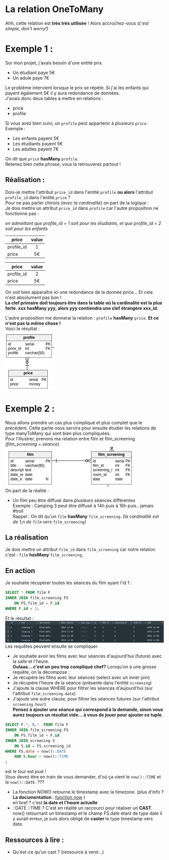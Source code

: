 # La relation OneToMany
Ahh, cette relation est **très très utilisée** ! Alors accrochez-vous *(c'est simple, don't worry!)* <br />

# Exemple 1 :

Sur mon projet, j'avais besoin d'une entité prix. <br />
- Un étudiant paye 5€
- Un adule paye 7€ <br />

Le problème intervient lorsque le prix se répète. Si j'ai les enfants qui payent également 5€ il y aura redondance de données. <br />
J'avais donc deux tables à mettre en relations :
- price
- profile <br />

Si vous avez bien suivi, un `profile` peut appartenir à plusieurs `price`. Exemple : <br />
- Les enfants payent 5€
- Les étudiants payent 5€
- Les adultes payent 7€ <br />

On dit que `price` **hasMany** `profile`. <br />
Retenez bien cette phrase, vous la retrouverez partout !

## Réalisation :
Dois-je mettre l'attribut `price_id` dans l'entité `profile` **ou alors** l'attribut `profile_id` dans l'entité `price` ? <br />
Pour ne pas parler chinois *(avec la cardinalité)* on part de la logique : <br />
Je dois mettre un attribut `price_id` dans `profile` car l'autre proposition ne fonctionne pas : <br />

*en admettant que profile_id = 1 soit pour les étudiants, et que profile_id = 2 soit pour les enfants* <br />

| price         | value         |
| ------------- |:-------------:|
| profile_id    | 1		|
| price         | 5€	        |

| price         | value         |
| ------------- |:-------------:|
| profile_id    | 2		|
| price         | 5€	        |

On voit bien apparaître ici une redondance de la donnée price... Et cela n'est absolument pas bon ! <br />
**La clef primaire doit toujours être dans la table où la cardinalité est la plus forte.
xxx hasMany yyy, alors yyy contiendra une clef étrangère xxx_id.**

L'autre proposition me donnerai la relation : `profile` **hasMany** `price`. **Et ce n'est pas la même chose !** <br />
Voici le résultat : <br />
![relationship](./img/price-relation.png) <br />


# Exemple 2 :
Nous allons prendre un cas plus compliqué et plus complet que le précédent.
Cette partie nous servira pour ensuite étudier les relations de type manyToMany qui sont bien plus compliquées. </br>
Pour l'illustrer, prenons ma relation entre film et film_screening *(film_screening = séance)*
![relationship](./img/film-relation.png) <br />
On part de la réalité :
- Un film peu être diffusé dans plusieurs séances différentes <br />
Exemple : Camping 3 peut être diffusé à 14h puis à 16h puis.. jamais #troll <br />
Rappel : On dit qu'un `film` **hasMany** `film_screening`.
*(la cardinalité est de 1,n de `film` vers `film_screening`)* <br />

## La réalisation
Je dois mettre un attribut `film_id` dans `film_screening` car notre relation c'est : `film` **hasMany** `film_screening`.

## En action
Je souhaite récupérer toutes les séances du film ayant l'id 1 :
```SQL
SELECT * FROM film F
INNER JOIN film_screening FS
    ON FS.film_id = F.id
WHERE F.id = 1;
```
Et le résultat :
![relationship](./img/result-film-with-filmscreening.png) <br />
Les requêtes peuvent ensuite se compliquer. <br />

- Je souhaite avoir les films avec leur séances d'aujourd'hui (future) avec la salle et l'heure. <br />
**Oulaaa... c'est un peu trop compliqué chef?**
Lorsqu'on a une grosse requête, on la décompose :
- Je récupère les films avec leur séances (select avec un inner join)
- Je récupère l'heure de la séance (présente dans l'entité `screening`)
- J'ajoute la clause WHERE pour filtrer les séances d'aujourd'hui (sur l'attribut `film_screening.date`)
- J'ajoute une autre clause, pour filtrer les séances futures (sur l'attribut `screening.hour`) <br />
**Pensez à ajouter une séance qui correspond à la demande, sinon vous aurez toujours un résultat vide... à vous de jouer pour ajouter ce tuple**. <br />
```SQL
SELECT F.*, S.*  FROM film F
INNER JOIN film_screening FS
	ON FS.film_id = F.id
INNER JOIN screening S
	ON S.id = FS.screening_id
WHERE FS.date = now()::DATE
	AND S.hour > now()::TIME
;
```
est le tour est joué ! <br />
Vous devez être en train de vous demander, d'où ça vient le `now()::TIME` et le `now()::DATE`. ??? <br />
- La fonction NOW() retourne le timestamp avec la timezone. (plus d'info ? **La documentation** : [function now](http://devdocs.io/postgresql~9.6/functions-datetime#now**) ) <br /> en bref ? c'est **la date et l'heure actuelle**
- ::DATE ::TIME ? C'est en réalité un raccourci pour réaliser un **CAST**. now() retournant un timestamp et le champ FS.date étant de type date il y aurait erreur, je suis alors obligé de **caster** le type timestamp vers date.

## Ressources à lire :
- Qu'est-ce qu'un cast ? (ressource à venir...)
